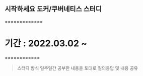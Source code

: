 ## 시작하세요 도커/쿠버네티스 스터디
=============
# 기간 : 2022.03.02 ~
============
> 스터디 방식
  > 일주일간 공부한 내용을 토대로 질의응답 및 내용 공유
